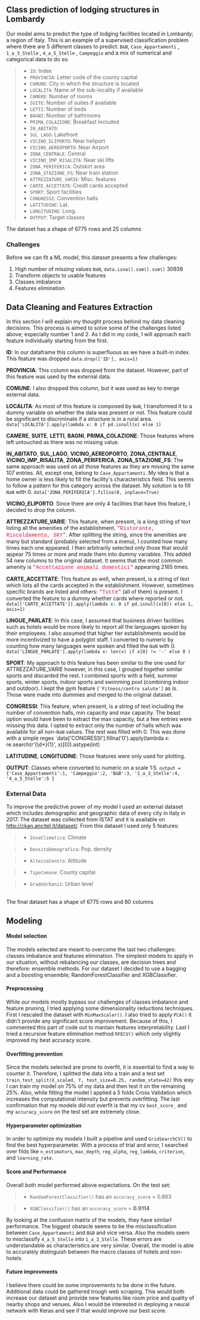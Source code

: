 
## Class prediction of lodging structures in Lombardy

Our model aims to predict the type of lodging facilities located in Lombardy; a region of Italy. This is an example of a supervised classification problem where there are 5 different classes to predict: `B&B`, `Case_Appartamenti` , `1_a_3_Stelle` , `4_a_5_Stelle` , `Campeggio` and a mix of numerical and categorical data to do so. 
<br>
>- `ID`: Index
>- `PROVINCIA`: Letter code of the county capital 
>- `COMUNE`: City in which the structure is located
>- `LOCALITA`: Name of the sub-locality if available
>- `CAMERE`: Number of rooms
>- `SUITE`: Number of suites if available
>- `LETTI`: Number of beds
>- `BAGNI`: Number of bathrooms
>- `PRIMA_COLAZIONE`: Breakfast included
>- `IN_ABITATO`: 
>- `SUL_LAGO`: Lakefront 
>- `VICINO_ELIPORTO`: Near heliport
>- `VICINO_AEREOPORTO`: Near Airport
>- `ZONA_CENTRALE`: Central
>- `VICINO_IMP_RISALITA`: Near ski lifts
>- `ZONA_PERIFERICA`: Outskirt area
>- `ZONA_STAZIONE_FS`: Near train station
>- `ATTREZZATURE_VARIE`: Misc. features 
>- `CARTE_ACCETTATE`: Credit cards accepted 
>- `SPORT`: Sport facilities
>- `CONGRESSI`: Convention halls 
>- `LATITUDINE`: Lat.
>- `LONGITUDINE`: Long.
>- `OUTPUT`: Target classes

The dataset has a shape of 6775 rows and 25 columns 



### Challenges

Before we can fit a ML model, this dataset presents a few challenges:

1. High number of missing values `NaN`, `data.isna().sum().sum()` 30938
2. Transform objects to usable features
3. Classes imbalance
4. Features elimination

## Data Cleaning and Features Extraction

In this section I will explain my thought process behind my data cleaning decisions. This process is aimed to solve some of the challenges listed above; especially number 1 and 2. As I did in my code, I will approach each feature individually starting from the first. 

**ID**: In our dataframe this column is superfluous as we have a built-in index. This feature was dropped  `data.drop(['ID'], axis=1)`

__PROVINCIA__:  This column was dropped from the dataset. However, part of this feature was used by the external data.

__COMUNE__: I also dropped this column, but it was used as key to merge external data.

__LOCALITA__: As most of this feature is composed by `NaN`, I transformed it to a dummy variable on whether the data was present or not. This feature could be significant to discriminate if a structure is in a rural area. `data['LOCALITA'].apply(lambda x: 0 if pd.isnull(x) else 1)`

__CAMERE__, __SUITE__, __LETTI__, __BAGNI__, __PRIMA_COLAZIONE__: Those features where left untouched as there was no missing value.

__IN_ABITATO__, __SUL_LAGO__, __VICINO_AEREOPORTO__, __ZONA_CENTRALE__, __VICINO_IMP_RISALITA__, __ZONA_PERIFERICA__, __ZONA_STAZIONE_FS__: The same approach was used on all those features as they are missing the same 107 entries. All, except one, belong to `Case_Appartamenti`. My idea is that a home owner is less likely to fill the facility's characteristics field. This seems to follow a pattern for this category across the dataset. My solution is to fill `NaN` with 0. `data['ZONA_PERIFERICA'].fillna(0, inplace=True)`

__VICINO_ELIPORTO__: Since there are only 4 facilities that have this feature, I decided to drop the column.

__ATTREZZATURE_VARIE__: This feature, when present, is a long string of text listing all the amenities of the establishment. <font face=Courier color=#DC143C>"Ristorante, Riscaldamento, SKY"</font>. After splitting the string, since the amenities are many but standard (probably selected from a menu), I counted how many times each one appeared. I then arbitrarily selected only those that would appear 75 times or more and made them into dummy variables. This added 54 new columns to the original dataset. It seems that the most common amenity is <font face=Courier color=#DC143C>"Accettazione animali domestici"</font> appearing 2165 times.

__CARTE_ACCETTATE__: This feature as well, when present, is a string of text which lists all the cards accepted in the establishment. However, sometimes specific brands are listed and others: <font face=Courier color=#DC143C>"Tutte"</font> (all of them) is present. I converted the feature to a dummy whether cards where reported or not. `data[['CARTE_ACCETTATE']].apply(lambda x: 0 if pd.isnull(x[0]) else 1, axis=1)`

__LINGUE_PARLATE__: In this case, I assumed that business driven facilities such as hotels would be more likely to report all the languages spoken by their employees. I also assumed that higher tier establishments would be more incentivized to have a polyglot staff. I converted to numeric by counting how many languages were spoken and filled the `NaN` with 0. `data['LINGUE_PARLATE'].apply(lambda x: len(x) if x[0] != '-' else 0 )`

__SPORT__: My approach to this feature has been similar to the one used for ATTREZZATURE_VARIE however, in this case, I grouped together similar sports and discarded the rest. I combined sports with a field, summer sports, winter sports, indoor sports and swimming pool (combining indoor and outdoor). I kept the gym feature `['Fitness/centro salute']` as is. Those were made into dummies and merged to the original dataset. 

__CONGRESSI__: This feature, when present, is a string of text including the number of convention halls, min capacity and max capacity. The beast option would have been to extract the max capacity, but a few entries were missing this data. I opted to extract only the number of halls which was available for all non-`NaN` values. The rest was filled with 0. This was done with a simple regex `data['CONGRESSI'].fillna('0').apply(lambda x: re.search(r'(\d+){1}', x)[0]).astype(int)

__LATITUDINE__, __LONGITUDINE__: Those features were only used for plotting.

__OUTPUT__: Classes where converted to numeric on a scale 1:5. `output = {'Case_Appartamenti':1, 'Campeggio':2, 'B&B':3, '1_a_3_Stelle':4, '4_a_5_Stelle':5 }`

### External Data

To improve the predictive power of my model I used an external dataset which includes demographic and geographic data of every city in Italy in 2017. The dataset was collected from ISTAT and it is available on http://ckan.ancitel.it/dataset/. From this dataset I used only 5 features: 
<br>
>- `ZonaClimatica`: Climate 

>- `DensitaDemografica`: Pop. density 

>- `AltezzaCentro`: Altitude 

>- `TipoComune`: County capital 

>- `GradoUrbaniz`: Urban level 

<br>
The final dataset has a shape of 6775 rows and 80 columns

## Modeling

#### Model selection

The models selected are meant to overcome the last two challenges: classes imbalance and features elimination. The simplest models to apply in our situation, without rebalancing our classes, are decision trees and therefore: ensemble methods. For our dataset I decided to use a bagging and a boosting ensemble; RandomForestClassifier and XGBClassifier. 


#### Preprocessing

While our models mostly bypass our challenges of classes imbalance and feature pruning, I tried applying some dimensionality reductions techniques. First I rescaled the dataset with `MinMaxScaler()`. I also tried to apply `PCA()` it didn't provide any significant score improvement. Because of this, I commented this part of code out to mantain features interpretability.
Last I tried a recursive feature elimination method `RFECV()` which only slightly improved my best accuracy score.

#### Overfitting prevention

Since the models selected are prone to overfit, it is essential to find a way to counter it. Therefore, I splitted the data into a train and a test set `train_test_split(X_scaled, Y, test_size=0.25, random_state=42)` this way I can train my model on 75% of my data and then test it on the remaining 25%. Also, while fitting the model I applied a 5 folds Cross Validation which increases the computational intensity but prevents overfitting. The last confirmation that my models did not overfit is that my cv `best_score_`  and my `accuracy_score` on the test set are extremely close. 

#### Hyperparameter optimization

In order to optimize my models I built a pipeline and used `GridSearchCV()` to find the best hyperparameter. With a process of trial and error, I searched over filds like `n_estimators`, `max_depth`, `reg_alpha`, `reg_lambda`, `criterion`, and `learning_rate`.

#### Score and Performance

Overall both model performed above expectations. On the test set:
<br>
>- `RandomForestClassifier()` has an `accuracy_score` = 0.893

>- `XGBClassifier()` has an `accuracy_score` = __0.9114__ 

By looking at the confusion matrix of the models, they have similarl performance. The biggest obstacle seems to be the misclassification between `Case_Appartamenti` and `B&B` and vice versa. Also the models seem to misclassify `4_a_5_Stelle` into `1_a_3_Stelle`. These errors are understandable as characteristics are very similar. Overall, the model is able to accurately distinguish between the macro classes of hotels and non-hotels.

#### Future improvments

I believe there could be some improvements to be done in the future. Additional data could be gathered trough web scraping. This would both increase our dataset and provide new features like room price and quality of nearby shops and venues. Also I would be interested in deploying a neural network with Keras and see if that would improve our best score. 
